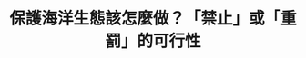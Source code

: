 ---
id: "8"
lang: zh-tw
description: 「禁止魚翅買賣！重罰『割鰭棄身』！禁止買賣停止殺害！ 」連署案
propose_date: 2017-05-08
meeting_date: 2017-05-26
publish: "TRUE"
selected: "FALSE"
blog_selected: "FALSE"
thumbnail: https://cm.pdis.nat.gov.tw/images/post/16RsGKcLQuGsJjJKygQzV9_uqX055bEdl.jpg
title: 保護海洋生態該怎麼做？「禁止」或「重罰」的可行性
introduction:
  content: >-
    為什麼許多人都反對買賣魚翅呢？

    主要有兩個原因。其一是健康因素，成年鯊魚體內往往累積了不少鉛丶砷丶汞等有毒重金屬，吃魚翅就會把這些重金屬吃下肚，對身體造成傷害。其二則是此種行為會危害海洋生態，被割下魚鰭的鯊魚失去了生存能力，若只留下高市價的魚翅冷凍，將鯊魚身丟回海中任其死亡，會破壞整個海洋食物鏈，亦造成多種鯊魚瀕臨絕種危機。

    這次的民眾提案，協作會議上邀請了各政府單位與相關人士一起來討論，會議結束後也達成了一些共識，除了要確實執行鯊魚相關法規，在相關消費上標示所含鯊魚物種外，也將禁捕的鯊魚物種比照大西洋的統一標準。針對捕鯊漁民，政府會輔導其轉型潛水觀光產業，並全面禁止使用鯊魚繩，期望能透過相關制度的落實與改善來保護海洋。
color: blue
join:
  type: 提
  title: "禁止魚翅買賣！重罰『割鰭棄身』！禁止買賣停止殺害！ "
  link: https://join.gov.tw/idea/detail/700c965d-79da-4df2-954e-3d7a67133c0d
  image: https://cm.pdis.nat.gov.tw/images/post/1dtt0dOK1qcfuqy4fvPyMw7zKi8FHKO5k.jpg
layout: post
departments:
  - 農委會
embed:
  mind_map:
    links:
      - https://miro.com/app/live-embed/o9J_k0BAFno=/?moveToViewport=-6342,-1567,4942,4751&embedAutoplay=true
  ministry_slide:
    links:
      - https://issuu.com/pdis.tw/docs/_1060525.pptx
  live:
    links:
      - https://youtu.be/jry1EOAe3Mw
  transcript:
    links:
      - https://sayit.pdis.nat.gov.tw/2017-05-26-%E9%96%8B%E6%94%BE%E6%94%BF%E5%BA%9C%E8%81%AF%E7%B5%A1%E4%BA%BA%E7%AC%AC%E5%85%AB%E6%AC%A1%E5%8D%94%E4%BD%9C%E6%9C%83%E8%AD%B0
---